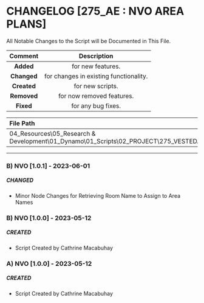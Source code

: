 # CHANGELOG [275_AE : NVO AREA PLANS]
All Notable Changes to the Script will be Documented in This File.

| Comment | Description |
| :--: | :--: |
| **Added**  | for new features. |
|**Changed** |for changes in existing functionality. |
|**Created** | for new scripts. |
|**Removed** |for now removed features. |
|**Fixed** |for any bug fixes. |

| File Path | 
| :-- |
| 04_Resources\05_Research & Development\01_Dynamo\01_Scripts\02_PROJECT\275_VESTEDA\AREA |
------------------------------------------------------------------
### B) NVO [1.0.1] - 2023-06-01
##### CHANGED
- Minor Node Changes for Retrieving Room Name to Assign to Area Names

### B) NVO [1.0.0] - 2023-05-12
##### CREATED
- Script Created by Cathrine Macabuhay

### A) NVO [1.0.0] - 2023-05-12
##### CREATED
- Script Created by Cathrine Macabuhay